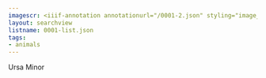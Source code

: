 ```yaml
---
imagescr: <iiif-annotation annotationurl="/0001-2.json" styling="image_only:true"></iiif-annotation>
layout: searchview
listname: 0001-list.json
tags:
- animals
---
```

Ursa Minor